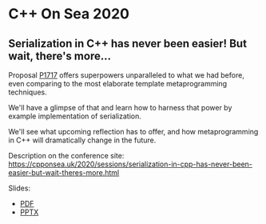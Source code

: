 # C++ On Sea 2020

## Serialization in C++ has never been easier! But wait, there's more...

Proposal [P1717](https://wg21.link/P1717) offers superpowers unparalleled to what we had before, even comparing to the most elaborate template metaprogramming techniques.

We'll have a glimpse of that and learn how to harness that power by example implementation of serialization.

We'll see what upcoming reflection has to offer, and how metaprogramming in C++ will dramatically change in the future.

Description on the conference site:<br/>
[https://cpponsea.uk/<wbr>2020/<wbr>sessions/<wbr>serialization-in-cpp-has-never-been-easier-but-wait-theres-more.html](https://cpponsea.uk/2020/sessions/serialization-in-cpp-has-never-been-easier-but-wait-theres-more.html)

Slides:
* [PDF](metaprogramming-cpponsea.pdf)
* [PPTX](metaprogramming-cpponsea.pptx)
